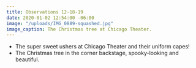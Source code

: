 ```yaml
---
title: Observations 12-18-19
date: 2020-01-02 12:54:00 -06:00
image: "/uploads/IMG_0889-squashed.jpg"
image_caption: The Christmas tree at Chicago Theater.
---
```


- The super sweet ushers at Chicago Theater and their uniform capes!
- The Christmas tree in the corner backstage, spooky-looking and beautiful.